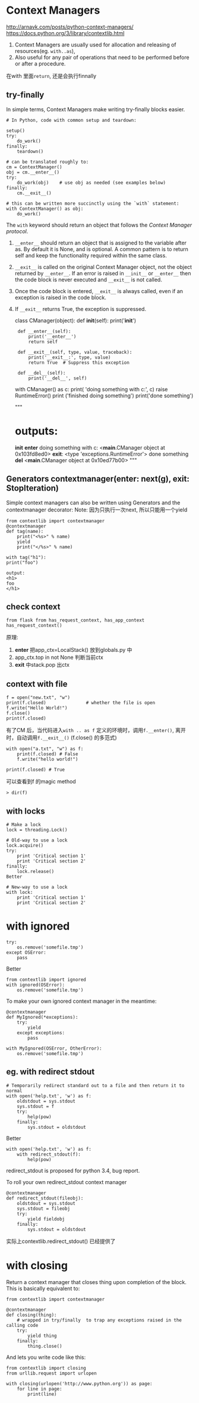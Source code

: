 # Context Managers
http://arnavk.com/posts/python-context-managers/
https://docs.python.org/3/library/contextlib.html
1. Context Managers are usually used for allocation and releasing of resources(eg. `with..as`),
2. Also useful for any pair of operations that need to be performed before or after a procedure.

在with 里面`return`, 还是会执行finnally

## try-finally
In simple terms, Context Managers make writing try-finally blocks easier.

    # In Python, code with common setup and teardown:

    setup()
    try:
        do_work()
    finally:
        teardown()

    # can be translated roughly to:
    cm = ContextManager()
    obj = cm.__enter__()
    try:
        do_work(obj)    # use obj as needed (see examples below)
    finally:
        cm.__exit__()

    # this can be written more succinctly using the `with` statement:
    with ContextManager() as obj:
        do_work()

The `with` keyword should return an object that follows the *Context Manager protocol*.
1. `__enter__` should return an object that is assigned to the variable after as.
By default it is None, and is optional. A common pattern is to return self and keep the functionality required within the same class.
2. `__exit__` is called on the original Context Manager object, not the object returned by `__enter__`.
If an error is raised in `__init__` or `__enter__` then the code block is never executed and `__exit__` is not called.
3. Once the code block is entered, `__exit__` is always called, even if an exception is raised in the code block.
4. If `__exit__` returns True, the exception is suppressed.


    class CManager(object):
        def __init__(self):
            print('__init__')

        def __enter__(self):
            print('__enter__')
            return self

        def __exit__(self, type, value, traceback):
            print('__exit__:', type, value)
            return True  # Suppress this exception

        def __del__(self):
            print('__del__', self)

    with CManager() as c:
        print( 'doing something with c:', c)
        raise RuntimeError()
        print ('finished doing something')
    print('done something')

    """
    # outputs:
    __init__
    __enter__
    doing something with c: <__main__.CManager object at 0x103fd8ed0>
    __exit__: <type 'exceptions.RuntimeError'>
    done something
    __del__ <__main__.CManager object at 0x10ed77b00>
    """

## Generators contextmanager(enter: next(g), exit: StopIteration)
Simple context managers can also be written using Generators and the contextmanager decorator:
Note: 因为只执行一次next, 所以只能用一个yield

    from contextlib import contextmanager
    @contextmanager
    def tag(name):
        print("<%s>" % name)
        yield
        print("</%s>" % name)

    with tag("h1"):
    print("foo")

    output:
    <h1>
    foo
    </h1>

## check context

    from flask from has_request_context, has_app_context
    has_request_context()

原理:
1. __enter__ 把app_ctx=LocalStack() 放到globals.py 中
2. app_ctx.top in not None 判断当前ctx
3. __exit__ 中stack.pop 出ctx

## context with file

	f = open("new.txt", "w")
	print(f.closed)               # whether the file is open
	f.write("Hello World!")
	f.close()
	print(f.closed)

有了CM 后，当代码进入`with .. as f` 定义的环境时，调用`f.__enter()`, 离开时，自动调用`f.__exit__()` (f.close() 的多范式)

	with open("a.txt", "w") as f:
		print(f.closed) # False
		f.write("hello world!")

	print(f.closed) # True

可以查看到f 的magic method

	> dir(f)

## with locks

    # Make a lock
    lock = threading.Lock()

    # Old-way to use a lock
    lock.acquire()
    try:
        print 'Critical section 1'
        print 'Critical section 2'
    finally:
        lock.release()
    Better

    # New-way to use a lock
    with lock:
        print 'Critical section 1'
        print 'Critical section 2'

# with ignored

    try:
        os.remove('somefile.tmp')
    except OSError:
        pass

Better

    from contextlib import ignored
    with ignored(OSError):
        os.remove('somefile.tmp')

To make your own ignored context manager in the meantime:

    @contextmanager
    def MyIgnored(*exceptions):
        try:
            yield
        except exceptions:
            pass

    with MyIgnored(OSError, OtherError):
        os.remove('somefile.tmp')

## eg. with redirect stdout

    # Temporarily redirect standard out to a file and then return it to normal
    with open('help.txt', 'w') as f:
        oldstdout = sys.stdout
        sys.stdout = f
        try:
            help(pow)
        finally:
            sys.stdout = oldstdout

Better

    with open('help.txt', 'w') as f:
        with redirect_stdout(f):
            help(pow)

redirect_stdout is proposed for python 3.4, bug report.

To roll your own redirect_stdout context manager

    @contextmanager
    def redirect_stdout(fileobj):
        oldstdout = sys.stdout
        sys.stdout = fileobj
        try:
            yield fieldobj
        finally:
            sys.stdout = oldstdout

实际上contextlib.redirect_stdout() 已经提供了

# with closing
Return a context manager that closes thing upon completion of the block. This is basically equivalent to:

    from contextlib import contextmanager

    @contextmanager
    def closing(thing):
        # wrapped in try/finally  to trap any exceptions raised in the calling code
        try:
            yield thing
        finally:
            thing.close()

And lets you write code like this:

    from contextlib import closing
    from urllib.request import urlopen

    with closing(urlopen('http://www.python.org')) as page:
        for line in page:
            print(line)
